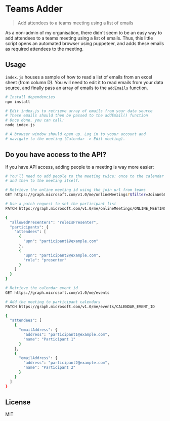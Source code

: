 # Teams Adder

> Add attendees to a teams meeting using a list of emails

As a non-admin of my organisation, there didn't seem to be an easy way to add attendees to a teams meeting using a list of emails. Thus, this little script opens an automated browser using puppeteer, and adds these emails as required attendees to the meeting.

## Usage

`index.js` houses a sample of how to read a list of emails from an excel sheet (from column D). You will need to edit it to read emails from your data source, and finally pass an array of emails to the `addEmails` function.

```sh
# Install dependencies
npm install

# Edit index.js to retrieve array of emails from your data source
# These emails should then be passed to the addEmail() function
# Once done, you can call:
node index.js

# A browser window should open up. Log in to yoour account and
# navigate to the meeting (Calendar -> Edit meeting).
```

## Do you have access to the API?

If you have API access, adding people to a meeting is way more easier:

```sh
# You'll need to add people to the meeting twice: once to the calendar event,
# and then to the meeting itself.

# Retrieve the online meeting id using the join url from teams
GET https://graph.microsoft.com/v1.0/me/onlineMeetings?$filter=JoinWebUrl%20eq%20'MEETING_JOIN_URL'

# Use a patch request to set the participant list
PATCH https://graph.microsoft.com/v1.0/me/onlineMeetings/ONLINE_MEETING_ID

{
  "allowedPresenters": "roleIsPresenter",
  "participants": {
    "attendees": [
      {
        "upn": "participant1@example.com"
      },
      {
        "upn": "participant2@example.com",
        "role": "presenter"
      }
    ]
  }
}

# Retrieve the calendar event id
GET https://graph.microsoft.com/v1.0/me/events

# Add the meeting to participant calendars
PATCH https://graph.microsoft.com/v1.0/me/events/CALENDAR_EVENT_ID

{
  "attendees": [
    {
      "emailAddress": {
        "address": "participant1@example.com",
        "name": "Participant 1"
      }
    },
    {
      "emailAddress": {
        "address": "participant2@example.com",
        "name": "Participant 2"
      }
    }
  ]
}
```

## License

MIT
